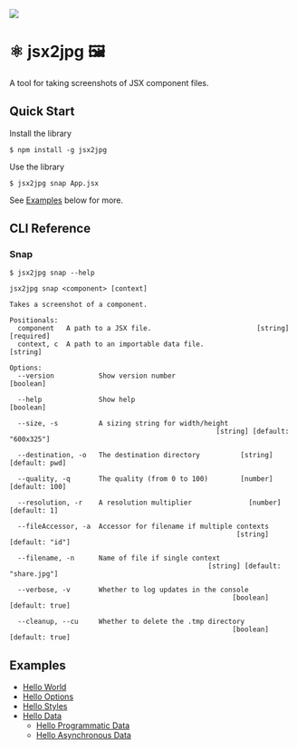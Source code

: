 ![](https://www.politico.com/interactives/cdn/images/badge.svg)

# ⚛️ jsx2jpg 🖼️

A tool for taking screenshots of JSX component files.

## Quick Start

Install the library
```
$ npm install -g jsx2jpg
```

Use the library

```
$ jsx2jpg snap App.jsx
```

See [Examples](#examples) below for more.

## CLI Reference

### Snap

```
$ jsx2jpg snap --help
```

```
jsx2jpg snap <component> [context]

Takes a screenshot of a component.

Positionals:
  component   A path to a JSX file.                          [string] [required]
  context, c  A path to an importable data file.                        [string]

Options:
  --version           Show version number                              [boolean]

  --help              Show help                                        [boolean]

  --size, -s          A sizing string for width/height
                                                   [string] [default: "600x325"]

  --destination, -o   The destination directory          [string] [default: pwd]

  --quality, -q       The quality (from 0 to 100)        [number] [default: 100]

  --resolution, -r    A resolution multiplier              [number] [default: 1]

  --fileAccessor, -a  Accessor for filename if multiple contexts
                                                        [string] [default: "id"]

  --filename, -n      Name of file if single context
                                                 [string] [default: "share.jpg"]

  --verbose, -v       Whether to log updates in the console
                                                       [boolean] [default: true]

  --cleanup, --cu     Whether to delete the .tmp directory
                                                       [boolean] [default: true]
```

## Examples
- [Hello World](docs/examples/HelloWorld.md)
- [Hello Options](docs/examples/HelloOptions.md)
- [Hello Styles](docs/examples/HelloStyles.md)
- [Hello Data](docs/examples/HelloData.md)
  - [Hello Programmatic Data](docs/examples/HelloData.md#generating-data-programmatically)
  - [Hello Asynchronous Data](docs/examples/HelloData.md#generating-data-asynchronously)
